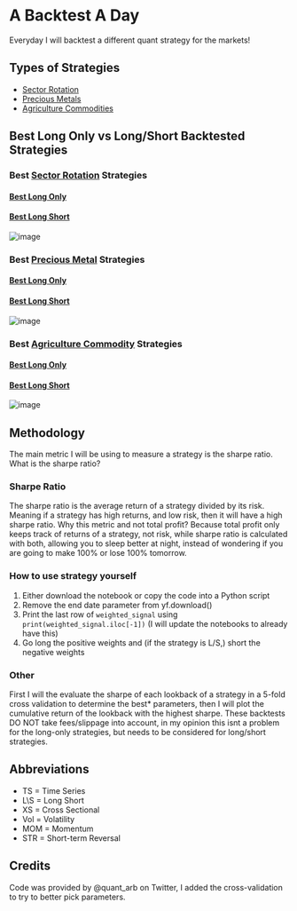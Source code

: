 # A Backtest A Day
Everyday I will backtest a different quant strategy for the markets!

## Types of Strategies
- [Sector Rotation][1]
- [Precious Metals][2]
- [Agriculture Commodities][3]

## Best Long Only vs Long/Short Backtested Strategies

### Best [Sector Rotation][1] Strategies
#### [Best Long Only][4]
#### [Best Long Short][5]
![image](https://github.com/replacementAI/A-Backtest-A-Day/assets/55959390/c862d5c7-5f4c-4c13-a485-6873e37cb580)

### Best [Precious Metal][2] Strategies
#### [Best Long Only][6]
#### [Best Long Short][7]
![image](https://github.com/replacementAI/A-Backtest-A-Day/assets/55959390/ebc95a5a-a228-4beb-9b4f-6eaafcca9d5f)

### Best [Agriculture Commodity][3] Strategies
#### [Best Long Only][8]
#### [Best Long Short][9]
![image](https://github.com/replacementAI/A-Backtest-A-Day/assets/55959390/868442b5-231f-48e7-84ab-d4cf2fee4f92)

## Methodology
The main metric I will be using to measure a strategy is the sharpe ratio. What is the sharpe ratio?
### Sharpe Ratio
The sharpe ratio is the average return of a strategy divided by its risk. Meaning if a strategy has high returns, and low risk, then it will have a high sharpe ratio. Why this metric and not total profit? Because total profit only keeps track of returns of a strategy, not risk, while sharpe ratio is calculated with both, allowing you to sleep better at night, instead of wondering if you are going to make 100% or lose 100% tomorrow.
### How to use strategy yourself
1. Either download the notebook or copy the code into a Python script
2. Remove the end date parameter from yf.download()
3. Print the last row of ```weighted_signal``` using ```print(weighted_signal.iloc[-1])``` (I will update the notebooks to already have this)
4. Go long the positive weights and (if the strategy is L/S,) short the negative weights
### Other
First I will the evaluate the sharpe of each lookback of a strategy in a 5-fold cross validation to determine the best* parameters, then I will plot the cumulative return of the lookback with the highest sharpe.
These backtests DO NOT take fees/slippage into account, in my opinion this isnt a problem for the long-only strategies, but needs to be considered for long/short strategies.

## Abbreviations
- TS = Time Series
- L\S = Long Short
- XS = Cross Sectional
- Vol = Volatility
- MOM = Momentum
- STR = Short-term Reversal

## Credits
Code was provided by @quant_arb on Twitter, I added the cross-validation to try to better pick parameters.

[1]:<https://github.com/replacementAI/A-Backtest-A-Day/blob/main/Sector/README.md>
[2]:<https://github.com/replacementAI/A-Backtest-A-Day/tree/main/Metal/README.md>
[3]:<https://github.com/replacementAI/A-Backtest-A-Day/tree/main/Agriculture/README.md>
[4]:<https://github.com/replacementAI/A-Backtest-A-Day/blob/main/Sector/TS%20Long-Only%20STR.ipynb>
[5]:<https://github.com/replacementAI/A-Backtest-A-Day/blob/main/Sector/XS%20L%5CS%20STR.ipynb>
[6]:<https://github.com/replacementAI/A-Backtest-A-Day/blob/main/Metal/TS%20Long-Only%20MOM.ipynb>
[7]:<https://github.com/replacementAI/A-Backtest-A-Day/blob/main/Metal/XS%20L%5CS%20Low%20Skew.ipynb>
[8]:<https://github.com/replacementAI/A-Backtest-A-Day/blob/main/Agriculture/TS%20Long-Only%20STR.ipynb>
[9]:<https://github.com/replacementAI/A-Backtest-A-Day/blob/main/Agriculture/TS%20L%5CS%20STR.ipynb>
